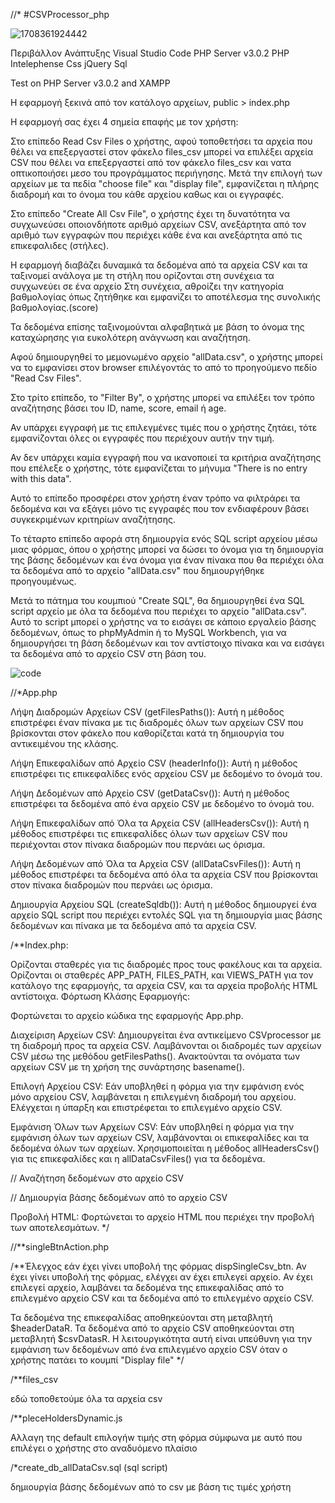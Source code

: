 //*
#CSVProcessor_php

![1708361924442](https://github.com/Constadin/CSVProcessor_php/assets/114903866/2c42e445-8960-4106-b9b5-1de2567f41a7)

Περιβάλλον Ανάπτυξης
Visual Studio Code
PHP Server v3.0.2
PHP Intelephense
Css
jQuery
Sql

Test on PHP Server v3.0.2 and  XAMPP

Η εφαρμογή ξεκινά από τον κατάλογο αρχείων, 
public > index.php

Η εφαρμογή σας έχει 4 σημεία επαφής με τον χρήστη:

Στο επίπεδο  Read Csv Files
ο χρήστης, αφού τοποθετήσει τα αρχεία που θέλει να επεξεργαστεί στον φάκελο files_csv μπορεί να επιλέξει αρχεία CSV που θέλει να επεξεργαστεί από τον φάκελο files_csv και νατα οπτικοποιήσει μεσο του προγράμματος περιήγησης. Μετά την επιλογή των αρχείων με τα πεδία "choose file" και "display file", εμφανίζεται η πλήρης διαδρομή και το όνομα του κάθε αρχείου καθως και οι εγγραφές.


Στο επίπεδο "Create All Csv File", ο χρήστης έχει τη δυνατότητα να συγχωνεύσει οποιονδήποτε αριθμό αρχείων CSV, ανεξάρτητα από τον αριθμό των εγγραφών που περιέχει κάθε ένα και ανεξάρτητα από τις επικεφαλιδες (στήλες).

Η εφαρμογή διαβάζει δυναμικά τα δεδομένα από τα αρχεία CSV και τα ταξινομεί ανάλογα με τη στήλη που ορίζονται στη συνέχεια τα συγχωνεύει σε ένα αρχείο Στη συνέχεια, αθροίζει την κατηγορία βαθμολογίας όπως ζητήθηκε και εμφανίζει το αποτέλεσμα της συνολικής βαθμολογίας.(score)

Τα δεδομένα επίσης ταξινομούνται αλφαβητικά με βάση το όνομα της καταχώρησης για ευκολότερη ανάγνωση και αναζήτηση.

Αφού δημιουργηθεί το μεμονωμένο αρχείο "allData.csv", ο χρήστης μπορεί να το εμφανίσει στον browser επιλέγοντάς το από το προηγούμενο πεδίο "Read Csv Files".


Στο τρίτο επίπεδο, το "Filter By", ο χρήστης μπορεί να επιλέξει τον τρόπο αναζήτησης βάσει του ID, name, score, email ή age.

Αν υπάρχει εγγραφή με τις επιλεγμένες τιμές που ο χρήστης ζητάει, τότε εμφανίζονται όλες οι εγγραφές που περιέχουν αυτήν την τιμή.

Αν δεν υπάρχει καμία εγγραφή που να ικανοποιεί τα κριτήρια αναζήτησης που επέλεξε ο χρήστης, τότε εμφανίζεται το μήνυμα "There is no entry with this data".

Αυτό το επίπεδο προσφέρει στον χρήστη έναν τρόπο να φιλτράρει τα δεδομένα και να εξάγει μόνο τις εγγραφές που τον ενδιαφέρουν βάσει συγκεκριμένων κριτηρίων αναζήτησης.

Το τέταρτο επίπεδο αφορά στη δημιουργία ενός SQL script αρχείου μέσω μιας φόρμας, όπου ο χρήστης μπορεί να δώσει το όνομα για τη δημιουργία της βάσης δεδομένων και ένα όνομα για έναν πίνακα που θα περιέχει όλα τα δεδομένα από το αρχείο "allData.csv" που δημιουργήθηκε προηγουμένως.

Μετά το πάτημα του κουμπιού "Create SQL", θα δημιουργηθεί ένα SQL script αρχείο με όλα τα δεδομένα που περιέχει το αρχείο "allData.csv". Αυτό το script μπορεί ο χρήστης να το εισάγει σε κάποιο εργαλείο βάσης δεδομένων, όπως το phpMyAdmin ή το MySQL Workbench, για να δημιουργήσει τη βάση δεδομένων και τον αντίστοιχο πίνακα και να εισάγει τα δεδομένα από το αρχείο CSV στη βάση του.

![code](https://github.com/Constadin/CSVProcessor_php/assets/114903866/3c3bae95-9bf0-4492-ab48-37055009e576)


//*App.php

Λήψη Διαδρομών Αρχείων CSV (getFilesPaths()): Αυτή η μέθοδος επιστρέφει έναν πίνακα με τις διαδρομές όλων των αρχείων CSV που βρίσκονται στον φάκελο που καθορίζεται κατά τη δημιουργία του αντικειμένου της κλάσης.

Λήψη Επικεφαλίδων από Αρχείο CSV (headerInfo()): Αυτή η μέθοδος επιστρέφει τις επικεφαλίδες ενός αρχείου CSV με δεδομένο το όνομά του.

Λήψη Δεδομένων από Αρχείο CSV (getDataCsv()): Αυτή η μέθοδος επιστρέφει τα δεδομένα από ένα αρχείο CSV με δεδομένο το όνομά του.

Λήψη Επικεφαλίδων από Όλα τα Αρχεία CSV (allHeadersCsv()): Αυτή η μέθοδος επιστρέφει τις επικεφαλίδες όλων των αρχείων CSV που περιέχονται στον πίνακα διαδρομών που περνάει ως όρισμα.

Λήψη Δεδομένων από Όλα τα Αρχεία CSV (allDataCsvFiles()): Αυτή η μέθοδος επιστρέφει τα δεδομένα από όλα τα αρχεία CSV που βρίσκονται στον πίνακα διαδρομών που περνάει ως όρισμα.

Δημιουργία Αρχείου SQL (createSqldb()): Αυτή η μέθοδος δημιουργεί ένα αρχείο SQL script που περιέχει εντολές SQL για τη δημιουργία μιας βάσης δεδομένων και πίνακα με  τα δεδομένα από τα αρχεία CSV.

/**Index.php:

Ορίζονται σταθερές για τις διαδρομές προς τους φακέλους και τα αρχεία.
Ορίζονται οι σταθερές APP_PATH, FILES_PATH, και VIEWS_PATH για τον κατάλογο της εφαρμογής, τα αρχεία CSV, και τα αρχεία προβολής HTML αντίστοιχα.
Φόρτωση Κλάσης Εφαρμογής:

Φορτώνεται το αρχείο κώδικα της εφαρμογής App.php.

Διαχείριση Αρχείων CSV:
Δημιουργείται ένα αντικείμενο CSVprocessor με τη διαδρομή προς τα αρχεία CSV.
Λαμβάνονται οι διαδρομές των αρχείων CSV μέσω της μεθόδου getFilesPaths().
Ανακτούνται τα ονόματα των αρχείων CSV με τη χρήση της συνάρτησης basename().

Επιλογή Αρχείου CSV:
Εάν υποβληθεί η φόρμα για την εμφάνιση ενός μόνο αρχείου CSV, λαμβάνεται η επιλεγμένη διαδρομή του αρχείου.
Ελέγχεται η ύπαρξη και επιστρέφεται το επιλεγμένο αρχείο CSV.

Εμφάνιση Όλων των Αρχείων CSV:
Εάν υποβληθεί η φόρμα για την εμφάνιση όλων των αρχείων CSV, λαμβάνονται οι επικεφαλίδες και τα δεδομένα όλων των αρχείων.
Χρησιμοποιείται η μέθοδος allHeadersCsv() για τις επικεφαλίδες και η allDataCsvFiles() για τα δεδομένα.


// Αναζήτηση δεδομένων στο αρχείο CSV

// Δημιουργία βάσης δεδομένων από το αρχείο CSV

Προβολή HTML:
Φορτώνεται το αρχείο HTML που περιέχει την προβολή των αποτελεσμάτων. */


//**singleBtnAction.php

/**Έλεγχος εάν έχει γίνει υποβολή της φόρμας dispSingleCsv_btn.
Αν έχει γίνει υποβολή της φόρμας, ελέγχει αν έχει επιλεγεί αρχείο.
Αν έχει επιλεγεί αρχείο, λαμβάνει τα δεδομένα της επικεφαλίδας από το επιλεγμένο αρχείο CSV και τα δεδομένα από το επιλεγμένο αρχείο CSV.

Τα δεδομένα της επικεφαλίδας αποθηκεύονται στη μεταβλητή $headerDataR.
Τα δεδομένα από το αρχείο CSV αποθηκεύονται στη μεταβλητή $csvDatasR.
Η λειτουργικότητα αυτή είναι υπεύθυνη για την εμφάνιση των δεδομένων από ένα επιλεγμένο αρχείο CSV όταν ο χρήστης πατάει το κουμπί "Display file" */

/**files_csv 

εδώ τοποθετούμε όλa τα αρχεία csv

/**pleceHoldersDynamic.js

Αλλαγη της default επιλογήw τιμής στη φόρμα σύμφωνα με αυτό που επιλέγει ο χρήστης στο αναδυόμενο πλαίσιο

/*create_db_allDataCsv.sql (sql script)

δημιουργία βάσης δεδομένων από το csv με βάση τις τιμές χρήστη
